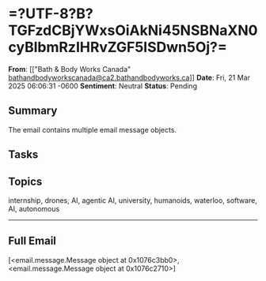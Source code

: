 # =?UTF-8?B?TGFzdCBjYWxsOiAkNi45NSBNaXN0cyBlbmRzIHRvZGF5ISDwn5Oj?=
**From**: [["Bath & Body Works Canada" <bathandbodyworkscanada@ca2.bathandbodyworks.ca>]]
**Date**: Fri, 21 Mar 2025 06:06:31 -0600
**Sentiment**: Neutral
**Status**: Pending

## Summary
The email contains multiple email message objects.

## Tasks

## Topics
internship, drones, AI, agentic AI, university, humanoids, waterloo, software, AI, autonomous

---

## Full Email
[<email.message.Message object at 0x1076c3bb0>, <email.message.Message object at 0x1076c2710>]